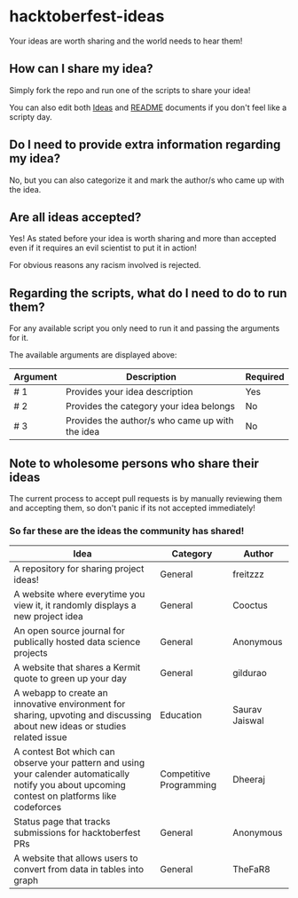 # hacktoberfest-ideas
Your ideas are worth sharing and the world needs to hear them!

## How can I share my idea?
Simply fork the repo and run one of the scripts to share your idea!

You can also edit both [Ideas](ideas.md) and [README](README.md) documents if you don't feel like a scripty day.

## Do I need to provide extra information regarding my idea?
No, but you can also categorize it and mark the author/s who came up with the idea.

## Are all ideas accepted?
Yes! As stated before your idea is worth sharing and more than accepted even if it requires an evil scientist to put it in action!

For obvious reasons any racism involved is rejected.

## Regarding the scripts, what do I need to do to run them?
For any available script you only need to run it and passing the arguments for it.

The available arguments are displayed above:

|Argument|Description|Required|
|--------|-----------|--------|
|# 1|Provides your idea description|Yes|
|# 2|Provides the category your idea belongs|No|
|# 3|Provides the author/s who came up with the idea|No|

## Note to wholesome persons who share their ideas

The current process to accept pull requests is by manually reviewing them and accepting them, so don't panic if its not accepted immediately!

### So far these are the ideas the community has shared!

|Idea|Category|Author|
|-----------|--------|------|
|A repository for sharing project ideas!|General|freitzzz|
|A website where everytime you view it, it randomly displays a new project idea|General|Cooctus|
|An open source journal for publically hosted data science projects|General|Anonymous|
|A website that shares a Kermit quote to green up your day|General|gildurao
|A webapp to create an innovative environment for sharing, upvoting and discussing about new ideas or studies related issue | Education |Saurav Jaiswal
|A contest Bot which can observe your pattern and using your calender automatically notify you about upcoming contest on platforms like codeforces|Competitive Programming|Dheeraj|
|Status page that tracks submissions for hacktoberfest PRs|General|Anonymous|
|A website that allows users to convert from data in tables into graph|General|TheFaR8|
